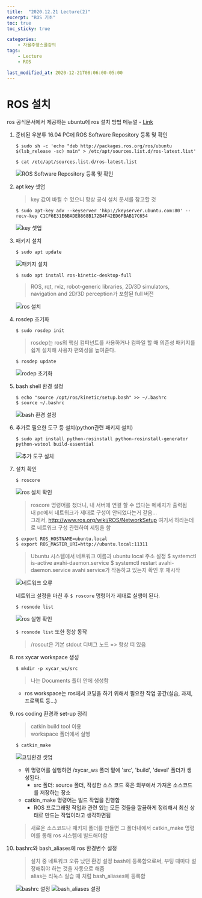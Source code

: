 ```yaml
---
title:  "2020.12.21 Lecture(2)"
excerpt: "ROS 기초"
toc: true
toc_sticky: true

categories:
    - 자율주행스쿨강의
tags:
    - Lecture
    - ROS

last_modified_at: 2020-12-21T08:06:00-05:00
---
```


# **ROS 설치**
ros 공식문서에서 제공하는 ubuntu에 ros 설치 방법 메뉴얼 - [Link](http://wiki.ros.org/kinetic/Installation/Ubuntu)

1. 준비된 우분투 16.04 PC에 ROS Software Repository 등록 및 확인
    ```
    $ sudo sh -c 'echo "deb http://packages.ros.org/ros/ubuntu $(lsb_release -sc) main" > /etc/apt/sources.list.d/ros-latest.list'

    $ cat /etc/apt/sources.list.d/ros-latest.list
    ```
    ![ROS Software Repository 등록 및 확인](img/screenshot-02.png)

2. apt key 셋업
    >key 값이 바뀔 수 있으니 항상 공식 설치 문서를 참고할 것
    ```
    $ sudo apt-key adv --keyserver 'hkp://keyserver.ubuntu.com:80' --recv-key C1CF6E31E6BADE8868B172B4F42ED6FBAB17C654
    ```
    ![key 셋업](img/screenshot-03.png)

3. 패키지 설치
    ```
    $ sudo apt update
    ```
    ![패키지 설치](img/screenshot-04.png)

    ```
    $ sudo apt install ros-kinetic-desktop-full
    ```
    >ROS, rqt, rviz, robot-generic libraries, 2D/3D simulators, navigation and 2D/3D perception가 포함된 full 버전

    ![ros 설치](img/screenshot-05.png)

4. rosdep 초기화
    ```
    $ sudo rosdep init
    ```
    >rosdep는 ros의 핵심 컴퍼넌트를 사용하거나 컴파일 할 때 의존성 패키지를 쉽게 설치해 사용자 편의성을 높여준다.
    ```
    $ rosdep update
    ```
    ![rodep 초기화](img/screenshot-06.png)

5. bash shell 환경 설정
    ```
    $ echo "source /opt/ros/kinetic/setup.bash" >> ~/.bashrc
    $ source ~/.bashrc
    ```
    ![bash 환경 설정](img/screenshot-07.png)

6. 추가로 필요한 도구 등 설치(python관련 패키지 설치)
    ```
    $ sudo apt install python-rosinstall python-rosinstall-generator python-wstool build-essential
    ```
    ![추가 도구 설치](img/screenshot-08.png)

7. 설치 확인
    ```
    $ roscore
    ```
    ![ros 설치 확인](img/screenshot-09.png)

    >roscore 명령어를 쳤더니, 내 서버에 연결 할 수 없다는 메세지가 출력됨\
    >내 pc에서 네트워크가 제대로 구성이 안되었다는거 같음...\
    >그래서, http://www.ros.org/wiki/ROS/NetworkSetup 여기서 하라는데로 네트워크 구성 관련하여 세팅을 함
    ```
    $ export ROS_HOSTNAME=ubuntu.local
    $ export ROS_MASTER_URI=http://ubuntu.local:11311
    ```
    >Ubuntu 시스템에서 네트워크 이름과 ubuntu local 주소 설정
    $ systemctl is-active avahi-daemon.service
    $ systemctl restart avahi-daemon.service
    >avahi service가 작동하고 있는지 확인 후 재시작

    ![네트워크 오류](img/screenshot-10.png)
    
    네트워크 설정을 마친 후 `$ roscore` 명령어가 제대로 실행이 된다.
        
    ```
    $ rosnode list
    ```
    ![ros 실행 확인](img/screenshot-11.png)

    `$ rosnode list` 또한 정상 동작
    >/rosout은 기본 stdout 디버그 노드 => 항상 떠 있음

8. ros xycar workspace 생성
    ```
    $ mkdir -p xycar_ws/src
    ```
    >나는 Documents 폴더 안에 생성함
    * ros workspace는 ros에서 코딩을 하기 위해서 필요한 작업 공간(실습, 과제, 프로젝트 등...)

9. ros coding 환경과 set-up 정리
    >catkin build tool 이용\
    >workspace 폴더에서 실행
    ```
    $ catkin_make
    ```
    ![코딩환경 셋업](img/screenshot-12.png)

   * 위 명령어를 실행하면 /xycar_ws 폴더 밑에 'src', 'build', 'devel' 폴더가 생성된다.
     * src 폴더: source 폴더, 작성한 소스 코드 혹은 외부에서 가져온 소스코드를 저장하는 장소
   * catkin_make 명령어는 빌드 작업을 진행함
     * ROS 프로그래밍 작업과 관련 있는 모든 것들을 깔끔하게 정리해서 최신 상태로 만드는 작업이라고 생각하면됨
    >새로운 소스코드나 패키지 폴더를 만들면 그 폴더내에서 catkin_make 명령어를 통해 ros 시스템에 빌드해야함

10. bashrc와 bash_aliases에 ros 환경변수 설정
    >설치 중 네트워크 오류 났던 환경 설정 bash에 등록함으로써, 부팅 때마다 설정해줘야 하는 것을 자동으로 해줌\
    >alias는 리눅스 실습 때 처럼 bash_aliases에 등록함

    ![bashrc 설정](img/screenshot-13.png)
    ![bash_aliases 설정](img/screenshot-14.png)

